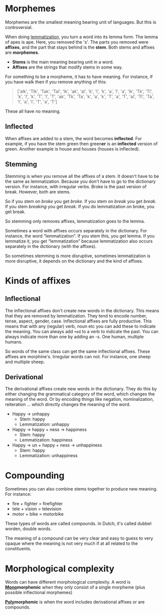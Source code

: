 # Morphemes 

Morphemes are the smallest meaning bearing unit of languages. But this is controversial. 

When doing [lemmatization](Lemma.md), you turn a word into its lemma form. The lemma of apes is ape. Here, you removed the 's'. The parts you removed were **affixes**, and the part that stays behind is the **stem**. Both stems and affixes are **morphemes**. 

- **Stems** is the main meaning bearing unit in a word.
- **Affixes** are the strings that modify stems in some way.

For something to be a morpheme, it has to have meaning. For instance, if you have walk then if you remove anything of this:  

>['alk', 'Tlk', 'Tak', 'Tal', 'lk', 'ak', 'al', 'k', 'l', 'k', 'a', 'l', 'a', 'lk', 'Tk', 'Tl', 'k', 'l', 'k', 'T', 'l', 'T', 'ak', 'Tk', 'Ta', 'k', 'a', 'k', 'T', 'a', 'T', 'al', 'Tl', 'Ta', 'l', 'a', 'l', 'T', 'a', 'T']

These all have no meaning. 

## Inflected 
When affixes are added to a stem, the word becomes **inflected**. For example, if you have the stem green then green**er** is an **inflected** version of green. Another example is house and houses (houses is inflected). 

## Stemming

Stemming is when you remove all the affixes of a stem. It doesn't have to be the same as lemmatization. Because you don't have to go to the dictionary version. For instance, with irregular verbs. Broke is the past version of break. However, both are stems. 

So if you stem on *broke* you get *broke*. If you stem on *break* you get *break*. If you stem  *breaking* you get *break*. If you do lemmatization on broke, you get break. 

So stemming only removes affixes, lemmatization goes to the lemma. 

Sometimes a word with affixes occurs separately in the dictionary. For instance, the word “lemmatization”. If you stem this, you get lemma. If you lemmatize it, you get “lemmatization” because lemmatization also occurs separately in the dictionary (with the affixes). 

So sometimes stemming is more disruptive, sometimes lemmatization is more disruptive, it depends on the dictionary and the kind of affixes. 

# Kinds of affixes

## Inflectional
The inflectional affixes don't create new words in the dictionary. This means that they are removed by lemmatization. They tend to encode number, tense, aspect, gender, case. Inflectional affixes are fully productive. This means that with any (regular) verb, noun etc you can add these to indicate the meaning. You can always add `+ed` to a verb to indicate the past. You can always indicate more than one by adding an -s. One human, multiple humans. 

So words of the same class can get the same inflectional affixes. These affixes are morphine's. Irregular words can not. For instance, one sheep and multiple sheep.

## Derivational 
The derivational affixes create new words in the dictionary. They do this by either changing the grammatical category of the word, which changes the meaning of the word. Or by encoding things like negation, nominalization, reiteration ... which directly changes the meaning of the word.

- Happy → unhappy 
	- Stem: happy
	- Lemmatization: unhappy
- Happy → happy + ness → happiness
	- Stem: happy
	- Lemmatization: happiness
- Happy → un + happy + ness → unhappiness 
	- Stem: happy
	- Lemmatization: unhappiness

# Compounding 
Sometimes you can also combine stems together to produce new meaning. For instance:

- fire + fighter = firefighter
- tele + vision = television
- motor + bike = motorbike

These types of words are called compounds. In Dutch, it's called dubbel worden, double words. 

The meaning of a compound can be very clear and easy to guess to very opaque where the meaning is not very much if at all related to the constituents.

# Morphological complexity
Words can have different morphological complexity. A word is <b><u>Mono</u>morphemic</b> when they only consist of a single morpheme (plus possible inflectional morphemes) 

<b><u>Poly</u>morphemic</b> is when the word includes derivational affixes or are compounds. 
